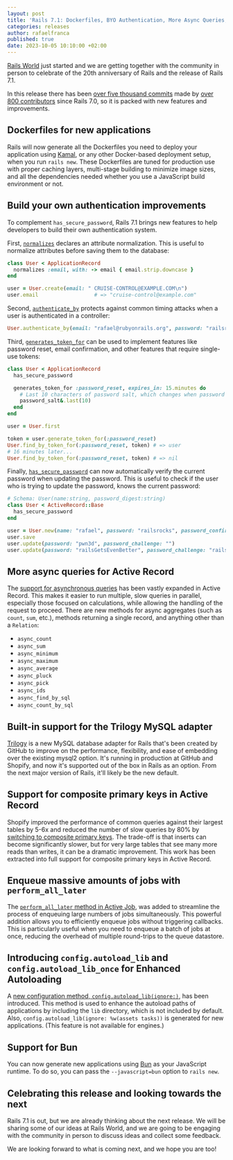 ```yaml
---
layout: post
title: 'Rails 7.1: Dockerfiles, BYO Authentication, More Async Queries, and more!'
categories: releases
author: rafaelfranca
published: true
date: 2023-10-05 10:10:00 +02:00
---
```


[Rails World](https://rubyonrails.org/world) just started and we are getting together with the community in person
to celebrate of the 20th anniversary of Rails and the release of Rails 7.1.

In this release there has been [over five thousand commits](https://github.com/rails/rails/compare/v7.0.8...7-1-stable) made by [over 800 contributors](https://contributors.rubyonrails.org/releases/7-1-0/contributors) since Rails 7.0, so it is packed with new features and improvements.

## Dockerfiles for new applications

Rails will now generate all the Dockerfiles you need to deploy your application using [Kamal](https://kamal-deploy.org), or any other Docker-based deployment setup, when you run `rails new`. These Dockerfiles are tuned for production use with proper caching layers, multi-stage building to minimize image sizes, and all the dependencies needed whether you use a JavaScript build environment or not.

## Build your own authentication improvements

To complement `has_secure_password`, Rails 7.1 brings new features to help developers to build their
own authentication system.

First, [`normalizes`](https://edgeapi.rubyonrails.org/classes/ActiveRecord/Normalization/ClassMethods.html#method-i-normalizes)
declares an attribute normalization. This is useful to normalize attributes before saving them to the database:

```ruby
class User < ApplicationRecord
  normalizes :email, with: -> email { email.strip.downcase }
end

user = User.create(email: " CRUISE-CONTROL@EXAMPLE.COM\n")
user.email                  # => "cruise-control@example.com"
```

Second, [`authenticate_by`](https://edgeapi.rubyonrails.org/classes/ActiveRecord/SecurePassword/ClassMethods.html#method-i-authenticate_by)
protects against common timing attacks when a user is authenticated in a controller:

```ruby
User.authenticate_by(email: "rafael@rubyonrails.org", password: "railsrocks")
```

Third, [`generates_token_for`](https://edgeapi.rubyonrails.org/classes/ActiveRecord/TokenFor/ClassMethods.html#method-i-generates_token_for)
can be used to implement features like password reset, email confirmation, and other features that require single-use tokens:

```ruby
class User < ApplicationRecord
  has_secure_password

  generates_token_for :password_reset, expires_in: 15.minutes do
    # Last 10 characters of password salt, which changes when password is updated:
    password_salt&.last(10)
  end
end

user = User.first

token = user.generate_token_for(:password_reset)
User.find_by_token_for(:password_reset, token) # => user
# 16 minutes later...
User.find_by_token_for(:password_reset, token) # => nil
```

Finally, [`has_secure_password`](https://edgeapi.rubyonrails.org/classes/ActiveModel/SecurePassword/ClassMethods.html#method-i-has_secure_password)
can now automatically verify the current password when updating the password. This is useful to check if the user who is trying to update the password, knows the current password:

```ruby
# Schema: User(name:string, password_digest:string)
class User < ActiveRecord::Base
  has_secure_password
end

user = User.new(name: "rafael", password: "railsrocks", password_confirmation: "railsrocks")
user.save                                                                      # => true
user.update(password: "pwn3d", password_challenge: "")                         # => false, challenge doesn't authenticate
user.update(password: "railsGetsEvenBetter", password_challenge: "railsrocks") # => true
```

## More async queries for Active Record

The [support for asynchronous queries](https://github.com/rails/rails/pull/44446) has been vastly expanded in Active Record.
This makes it easier to run multiple, slow queries in parallel, especially those focused on calculations, while allowing the handling
of the request to proceed. There are new methods for async aggregates (such as `count`, `sum`, etc.), methods returning a single record, and anything
other than a `Relation`:

- `async_count`
- `async_sum`
- `async_minimum`
- `async_maximum`
- `async_average`
- `async_pluck`
- `async_pick`
- `async_ids`
- `async_find_by_sql`
- `async_count_by_sql`

## Built-in support for the Trilogy MySQL adapter

[Trilogy](https://github.blog/2022-08-25-introducing-trilogy-a-new-database-adapter-for-ruby-on-rails/) is a new MySQL database adapter for Rails that's been created by GitHub to improve on the performance, flexibility, and ease of embedding over the existing mysql2 option. It's running in production at GitHub and Shopify, and now it's supported out of the box in Rails as an option. From the next major version of Rails, it'll likely be the new default.

## Support for composite primary keys in Active Record

Shopify improved the performance of common queries against their largest tables by 5-6x and reduced the number of slow queries by 80% by [switching to composite primary keys](https://shopify.engineering/how-to-introduce-composite-primary-keys-in-rails). The trade-off is that inserts can become significantly slower, but for very large tables that see many more reads than writes, it can be a dramatic improvement. This work has been extracted into full support for composite primary keys in Active Record.

## Enqueue massive amounts of jobs with `perform_all_later`

The [`perform_all_later` method in Active Job](https://edgeapi.rubyonrails.org/classes/ActiveJob.html#method-c-perform_all_later),
was added to streamline the process of enqueuing large numbers of jobs simultaneously. This powerful
addition allows you to efficiently enqueue jobs without triggering callbacks. This is
particularly useful when you need to enqueue a batch of jobs at once, reducing the overhead
of multiple round-trips to the queue datastore.

## Introducing `config.autoload_lib` and `config.autoload_lib_once` for Enhanced Autoloading

A [new configuration method, `config.autoload_lib(ignore:)`](https://edgeapi.rubyonrails.org/classes/Rails/Application/Configuration.html#method-i-autoload_lib),
has been introduced. This method is used to enhance the autoload paths of applications by including the
`lib` directory, which is not included by default. Also, `config.autoload_lib(ignore: %w(assets tasks))`
is generated for new applications. (This feature is not available for engines.)

## Support for Bun

You can now generate new applications using [Bun](https://bun.sh/) as your JavaScript runtime. To do so, you can pass
the `--javascript=bun` option to `rails new`.

## Celebrating this release and looking towards the next

Rails 7.1 is out, but we are already thinking about the next release. We will be sharing some of our ideas at Rails World, and we are going to be engaging with the community in person to discuss ideas and collect some feedback.

We are looking forward to what is coming next, and we hope you are too!
